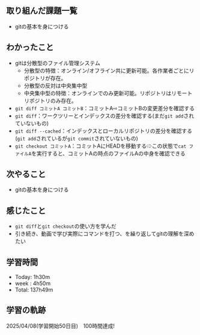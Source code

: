 ## 取り組んだ課題一覧
- gitの基本を身につける
## わかったこと
- gitは分散型のファイル管理システム
  - 分散型の特徴：オンライン/オフライン共に更新可能。各作業者ごとにリポジトリが存在。
  - 分散型の反対は中央集中型
  - 中央集中型の特徴：オンラインでのみ更新可能。リポジトリはリモートリポジトリのみ存在。
- `git diff コミットA コミットB`：コミットA⇨コミットBの変更差分を確認する
- `git diff`：ワークツリーとインデックスの差分を確認する(まだ`git add`されていないもの)
- `git diff --cached`：インデックスとローカルリポジトリの差分を確認する(`git add`されているが`git commit`されていないもの)
- `git checkout コミットA`：コミットAにHEADを移動する⇨この状態で`cat ファイルA`を実行すると、コミットAの時点のファイルAの中身を確認できる
## 次やること
- gitの基本を身につける
## 感じたこと
- `git diff`と`git checkout`の使い方を学んだ
- 引き続き、動画で学び実際にコマンドを打つ、を繰り返してgitの理解を深めたい
## 学習時間
- Today: 1h30m
- week : 4h50m
- Total: 137h49m
## 学習の軌跡
2025/04/08(学習開始50日目)　100時間達成!
